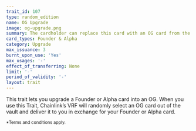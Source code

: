 ```yaml
---
trait_id: 107
type: random_edition
name: OG Upgrade
image: og-upgrade.png
summary: The cardholder can replace this card with an OG card from the Ether Cards vault, randomly chosen by Chainlink's VRF.
card_types: Founder & Alpha
category: Upgrade
max_issuance: 3
burnt_upon_use: 'Yes'
max_usages: '-'
effect_of_transferring: None
limit: '-'
period_of_validity: '-'
layout: trait
---
```



This trait lets you upgrade a Founder or Alpha card into an OG. When you use this Trait, Chainlink’s VRF will randomly select an OG card out of the vault and deliver it to you in exchange for your Founder or Alpha card.

<small>*Terms and conditions apply.</small>
